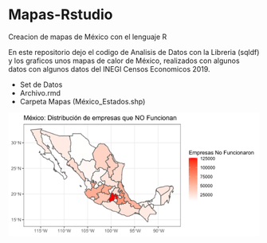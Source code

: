 # Mapas-Rstudio
Creacion de mapas de México con el lenguaje R


En este repositorio dejo el codigo de Analisis de Datos con la Libreria (sqldf) y los graficos unos mapas de calor de México, realizados con algunos datos con algunos datos del INEGI Censos Economicos 2019.

  * Set de Datos
  * Archivo.rmd
  * Carpeta Mapas (México_Estados.shp)
  

![Image text](https://github.com/Oswaldoivann/Mapas-Rstudio/blob/main/g1400.png)
